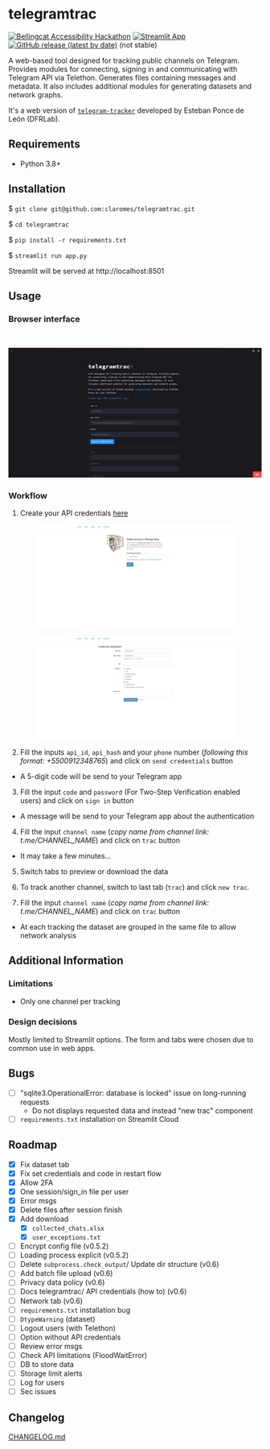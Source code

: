 # telegramtrac

[![Bellingcat Accessibility Hackathon](https://img.shields.io/badge/%C2%BF%20Bellingcat%20Hackathon-April%202023-%23ffca8e?style=flat)](https://www.bellingcat.com/resources/2023/06/16/third-hackathon-open-source-tools/) [![Streamlit App](https://static.streamlit.io/badges/streamlit_badge_red.svg)](https://telegramtrac.streamlit.app/) [![GitHub release (latest by date)](https://img.shields.io/github/v/release/claromes/telegramtrac)](https://github.com/claromes/telegramtrac/releases) (not stable)

A web-based tool designed for tracking public channels on Telegram. Provides modules for connecting, signing in and communicating with Telegram API via Telethon. Generates files containing messages and metadata. It also includes additional modules for generating datasets and network graphs.

It's a web version of [`telegram-tracker`](https://github.com/estebanpdl/telegram-tracker) developed by Esteban Ponce de León (DFRLab).

## Requirements

- Python 3.8+

## Installation

$ `git clone git@github.com:claromes/telegramtrac.git`

$ `cd telegramtrac`

$ `pip install -r requirements.txt`

$ `streamlit run app.py`

Streamlit will be served at http://localhost:8501

## Usage

### Browser interface

<br>
<p align="center">
    <img src="assets/1.png" width="700">
</p>

### Workflow

1. Create your API credentials [here](https://my.telegram.org/auth)

<p align="center">
    <img src="assets/2.png" width="400">
</p>
<p align="center">
    <img src="assets/3.png" width="400">
</p>

2. Fill the inputs `api_id`, `api_hash` and your `phone` number (*following this format: +5500912348765*) and click on `send credentials` button

- A 5-digit code will be send to your Telegram app

3. Fill the input `code` and `password` (For Two-Step Verification enabled users) and click on `sign in` button

- A message will be send to your Telegram app about the authentication

4. Fill the input `channel name` (*copy name from channel link: t.me/CHANNEL_NAME*) and click on `trac` button

- It may take a few minutes...

5. Switch tabs to preview or download the data

6. To track another channel, switch to last tab (`trac`) and click `new trac`.

7. Fill the input `channel name` (*copy name from channel link: t.me/CHANNEL_NAME*) and click on `trac` button

- At each tracking the dataset are grouped in the same file to allow network analysis

## Additional Information

### Limitations

- Only one channel per tracking

### Design decisions

Mostly limited to Streamlit options. The form and tabs were chosen due to common use in web apps.

## Bugs

- [ ] "sqlite3.OperationalError: database is locked" issue on long-running requests
    - Do not displays requested data and instead  "new trac" component
- [ ] `requirements.txt` installation on Streamlit Cloud

## Roadmap

- [x] Fix dataset tab
- [x] Fix set credentials and code in restart flow
- [x] Allow 2FA
- [x] One session/sign_in file per user
- [x] Error msgs
- [x] Delete files after session finish
- [x] Add download
    - [x] `collected_chats.xlsx`
    - [x] `user_exceptions.txt`
- [ ] Encrypt config file (v0.5.2)
- [ ] Loading process explicit (v0.5.2)
- [ ] Delete `subprocess.check_output`/ Update dir structure (v0.6)
- [ ] Add batch file upload (v0.6)
- [ ] Privacy data policy (v0.6)
- [ ] Docs telegramtrac/ API credentials (how to) (v0.6)
- [ ] Network tab (v0.6)
- [ ] `requirements.txt` installation bug
- [ ] `DtypeWarning` (dataset)
- [ ] Logout users (with Telethon)
- [ ] Option without API credentials
- [ ] Review error msgs
- [ ] Check API limitations (FloodWaitError)
- [ ] DB to store data
- [ ] Storage limit alerts
- [ ] Log for users
- [ ] Sec issues

## Changelog

[CHANGELOG.md](/CHANGELOG.md)
